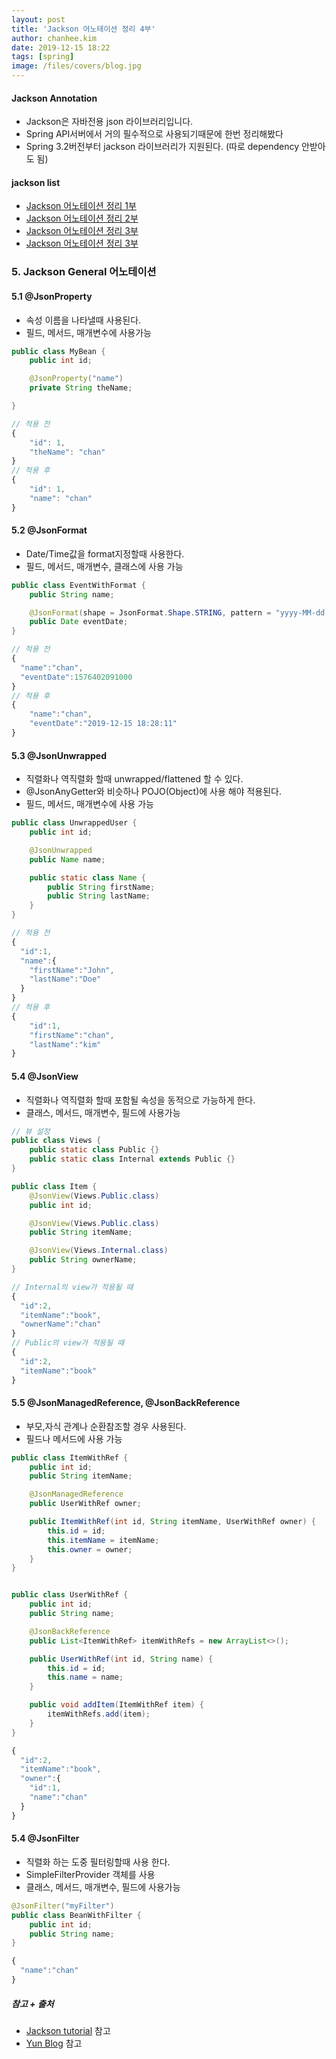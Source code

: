 ```yaml
---
layout: post
title: 'Jackson 어노테이션 정리 4부'
author: chanhee.kim
date: 2019-12-15 18:22
tags: [spring]
image: /files/covers/blog.jpg
---
```


#### Jackson Annotation
 - Jackson은 자바전용 json 라이브러리입니다.
 - Spring API서버에서 거의 필수적으로 사용되기때문에 한번 정리해봤다
 - Spring 3.2버전부터 jackson 라이브러리가 지원된다. (따로 dependency 안받아도 됨)

#### jackson list
  -  [Jackson 어노테이션 정리 1부](https://beam307.github.io/2019/12/14/jackson1/)
  -  [Jackson 어노테이션 정리 2부](https://beam307.github.io/2019/12/15/jackson2/)
  -  [Jackson 어노테이션 정리 3부](https://beam307.github.io/2019/12/15/jackson3/)
  -  [Jackson 어노테이션 정리 3부](https://beam307.github.io/2019/12/15/jackson4/)

### 5. Jackson General 어노테이션

#### 5.1 @JsonProperty
- 속성 이름을 나타낼때 사용된다.
- 필드, 메서드, 매개변수에 사용가능

```java
public class MyBean {
    public int id;

    @JsonProperty("name")
    private String theName;

}
```
```javascript
// 적용 전
{
    "id": 1,
    "theName": "chan"
}
// 적용 후
{
    "id": 1,
    "name": "chan"
}
```


#### 5.2 @JsonFormat
- Date/Time값을 format지정할때 사용한다.
- 필드, 메서드, 매개변수, 클래스에 사용 가능

```java
public class EventWithFormat {
    public String name;

    @JsonFormat(shape = JsonFormat.Shape.STRING, pattern = "yyyy-MM-dd HH:mm:ss")
    public Date eventDate;
}
```
```javascript
// 적용 전
{
  "name":"chan",
  "eventDate":1576402091000
}
// 적용 후
{
    "name":"chan",
    "eventDate":"2019-12-15 18:28:11"
}
```

#### 5.3 @JsonUnwrapped
- 직렬화나 역직렬화 할때 unwrapped/flattened 할 수 있다.
- @JsonAnyGetter와 비슷하나 POJO(Object)에 사용 해야 적용된다.
- 필드, 메서드, 매개변수에 사용 가능

```java
public class UnwrappedUser {
    public int id;

    @JsonUnwrapped
    public Name name;

    public static class Name {
        public String firstName;
        public String lastName;
    }
}
```
```javascript
// 적용 전
{
  "id":1,
  "name":{
    "firstName":"John",
    "lastName":"Doe"
  }
}
// 적용 후
{
    "id":1,
    "firstName":"chan",
    "lastName":"kim"
}
```

#### 5.4 @JsonView
- 직렬화나 역직렬화 할때 포함될 속성을 동적으로 가능하게 한다.
- 클래스, 메서드, 매개변수, 필드에 사용가능

```java
// 뷰 설정
public class Views {
    public static class Public {}
    public static class Internal extends Public {}
}

public class Item {
    @JsonView(Views.Public.class)
    public int id;

    @JsonView(Views.Public.class)
    public String itemName;

    @JsonView(Views.Internal.class)
    public String ownerName;
}

```
```javascript
// Internal의 view가 적용될 때
{
  "id":2,
  "itemName":"book",
  "ownerName":"chan"
}
// Public의 view가 적용될 때
{
  "id":2,
  "itemName":"book"
}
```

#### 5.5 @JsonManagedReference, @JsonBackReference
- 부모,자식 관계나 순환참조할 경우 사용된다.
- 필드나 메서드에 사용 가능

```java
public class ItemWithRef {
    public int id;
    public String itemName;

    @JsonManagedReference
    public UserWithRef owner;

    public ItemWithRef(int id, String itemName, UserWithRef owner) {
        this.id = id;
        this.itemName = itemName;
        this.owner = owner;
    }
}


public class UserWithRef {
    public int id;
    public String name;

    @JsonBackReference
    public List<ItemWithRef> itemWithRefs = new ArrayList<>();

    public UserWithRef(int id, String name) {
        this.id = id;
        this.name = name;
    }

    public void addItem(ItemWithRef item) {
        itemWithRefs.add(item);
    }
}
```
```javascript
{
  "id":2,
  "itemName":"book",
  "owner":{
    "id":1,
    "name":"chan"
  }
}
```

#### 5.4 @JsonFilter
- 직렬화 하는 도중 필터링할때 사용 한다.
- SimpleFilterProvider 객체를 사용
- 클래스, 메서드, 매개변수, 필드에 사용가능

```java
@JsonFilter("myFilter")
public class BeanWithFilter {
    public int id;
    public String name;
}

```
```javascript
{
  "name":"chan"
}
```




##### 참고 + 출처
 - [Jackson tutorial](https://www.baeldung.com/jackson-annotations) 참고
 - [Yun Blog](https://github.com/cheese10yun/blog-sample/tree/master/jackson) 참고
